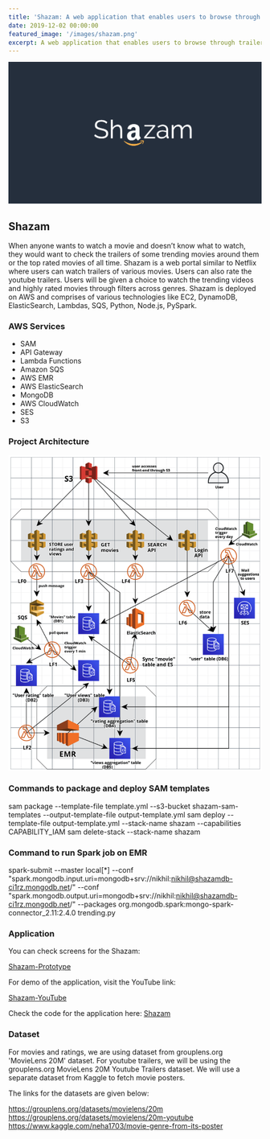 ```yaml
---
title: 'Shazam: A web application that enables users to browse through trailers of top rated movies and trending movies, all in one place'
date: 2019-12-02 00:00:00
featured_image: '/images/shazam.png'
excerpt: A web application that enables users to browse through trailers of top rated movies and trending movies, all in one place
---
```


![](/images/shazam.png)

## Shazam

When anyone wants to watch a movie and doesn’t know what to watch, they would want to check the trailers of some trending movies around them or the top rated movies of all time. Shazam is a web portal similar to Netflix where users can watch trailers of various movies. Users can also rate the youtube trailers. Users will be given a choice to watch the trending videos and highly rated movies through filters across genres. Shazam is deployed on AWS and comprises of various technologies like EC2, DynamoDB, ElasticSearch, Lambdas, SQS, Python, Node.js, PySpark.


### AWS Services

* SAM
* API Gateway
* Lambda Functions
* Amazon SQS
* AWS EMR
* AWS ElasticSearch
* MongoDB
* AWS CloudWatch
* SES
* S3

### Project Architecture

![](/images/shazam-architecture.png)

### Commands to package and deploy SAM templates

sam package --template-file template.yml --s3-bucket shazam-sam-templates --output-template-file output-template.yml sam deploy --template-file output-template.yml --stack-name shazam --capabilities CAPABILITY_IAM sam delete-stack --stack-name shazam

### Command to run Spark job on EMR

spark-submit --master local[*] --conf "spark.mongodb.input.uri=mongodb+srv://nikhil:nikhil@shazamdb-ci1rz.mongodb.net/" --conf "spark.mongodb.output.uri=mongodb+srv://nikhil:nikhil@shazamdb-ci1rz.mongodb.net/" --packages org.mongodb.spark:mongo-spark-connector_2.11:2.4.0 trending.py

### Application

You can check screens for the Shazam:

[Shazam-Prototype](https://chinmay609410.invisionapp.com/prototype/ck3uz6xaa004g6g01yvn0wr2h/play)

For demo of the application, visit the YouTube link:

[Shazam-YouTube](https://www.youtube.com/watch?v=qJ7a99oaO8Y&t=6s)

Check the code for the application here: [Shazam](https://github.com/NikhilNar/Shazam)

### Dataset

For movies and ratings, we are using dataset from grouplens.org 'MovieLens 20M' dataset.
For youtube trailers, we will be using the grouplens.org MovieLens 20M Youtube Trailers dataset.
We will use a separate dataset from Kaggle to fetch movie posters.

The links for the datasets are given below:

https://grouplens.org/datasets/movielens/20m
https://grouplens.org/datasets/movielens/20m-youtube
https://www.kaggle.com/neha1703/movie-genre-from-its-poster
